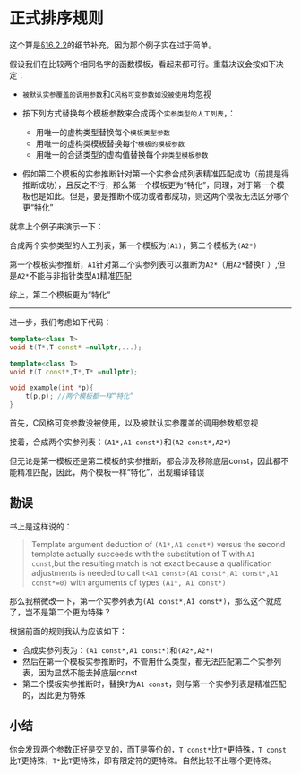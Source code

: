# 正式排序规则

这个算是[§16.2.2]()的细节补充，因为那个例子实在过于简单。

假设我们在比较两个相同名字的函数模板，看起来都可行。重载决议会按如下决定：

* `被默认实参覆盖的调用参数`和`C风格可变参数如没被使用`均忽视
* 按下列方式替换每个模板参数来合成两个`实参类型的人工列表`，：
  * 用唯一的虚构类型替换每个`模板类型参数`
  * 用唯一的虚构类模板替换每个`模板的模板参数`
  * 用唯一的合适类型的虚构值替换每个`非类型模板参数`

* 假如第二个模板的实参推断针对第一个实参合成列表精准匹配成功（前提是得推断成功），且反之不行，那么第一个模板更为“特化”，同理，对于第一个模板也是如此。但是，要是推断不成功或者都成功，则这两个模板无法区分哪个更“特化”

就拿上个例子来演示一下：

合成两个实参类型的人工列表，第一个模板为`(A1)`，第二个模板为`(A2*)`

第一个模板实参推断，`A1`针对第二个实参列表可以推断为`A2*`（用`A2*`替换`T` ）,但是`A2*`不能与非指针类型`A1`精准匹配

综上，第二个模板更为“特化”

------

进一步，我们考虑如下代码：

```cpp
template<class T>
void t(T*,T const* =nullptr,...);

template<class T>
void t(T const*,T*,T* =nullptr);

void example(int *p){
    t(p,p);	//两个模板都一样“特化”
}
```

首先，C风格可变参数没被使用，以及被默认实参覆盖的调用参数都忽视

接着，合成两个实参列表：`(A1*,A1 const*)`和`(A2 const*,A2*)`

但无论是第一模板还是第二模板的实参推断，都会涉及移除底层const，因此都不能精准匹配，因此，两个模板一样“特化”，出现编译错误

## 勘误

书上是这样说的：

> Template argument deduction of `(A1*,A1 const*)`  versus the second template actually succeeds with the substitution of T with `A1 const`,but the resulting match is not exact because a qualification adjustments is needed to call `t<A1 const>(A1 const*,A1 const*,A1 const*=0)` with arguments of types `(A1*, A1 const*)`

那么我稍微改一下，第一个实参列表为`(A1 const*,A1 const*)`，那么这个就成了，岂不是第二个更为特殊？

根据前面的规则我认为应该如下：

* 合成实参列表为：`(A1 const*,A1 const*)`和`(A2*,A2*)`
* 然后在第一个模板实参推断时，不管用什么类型，都无法匹配第二个实参列表，因为显然不能去掉底层const
* 第二个模板实参推断时，替换`T`为`A1 const`，则与第一个实参列表是精准匹配的，因此更为特殊

## 小结

你会发现两个参数正好是交叉的，而T是等价的，`T const*`比`T*`更特殊，`T const`比`T`更特殊，`T*`比`T`更特殊，即有限定符的更特殊。自然比较不出哪个更特殊。
